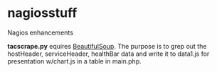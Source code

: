 # nagiosstuff
Nagios enhancements

<b>tacscrape.py</b> equires <a href="https://www.crummy.com/software/BeautifulSoup/bs4/doc/">BeautifulSoup</a>.  The purpose is to grep out the hostHeader, serviceHeader, healthBar data and write it to data1.js for presentation w/chart.js in a table in main.php.
